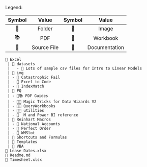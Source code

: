Legend:

| Symbol | Value | Symbol | Value |
|:------:|:-----:|:------:|:-----:|
| 📁 | Folder | 🎴 | Image | 
| 📚 | PDF | 💼 | Workbook |
| 📃 | Source File | 📗 | Documentation |

```
📁 Excel
 | 📁 datasets
 |   - 📁 Lots of sample csv files for Intro to Linear Models
 | 📁 img
 | - 🎴 Catastrophic Fail
 | - 🎴 Excel to Code
 | - 🎴 IndexMatch
 | 📂 PQ 
 | - 📁📚	PDF Guides
 | - 📁📕	Magic Tricks for Data Wizards V2
 | - 📁💼	QueryWorkbooks
 | - 📁📃	utilities
 | - 📗	M and Power BI reference
 | 📁 Reinhart Macros
 | - 📁 National Accounts
 | - 📁 Perfect Order
 | - 📁 WMSlot
 | 📁 Shortcuts and Formulas
 | 📁 Templates
 | 📁 VBA
🔗 Lease Dates.xlsx
🔗 Readme.md
🔗 Timesheet.xlsx
```